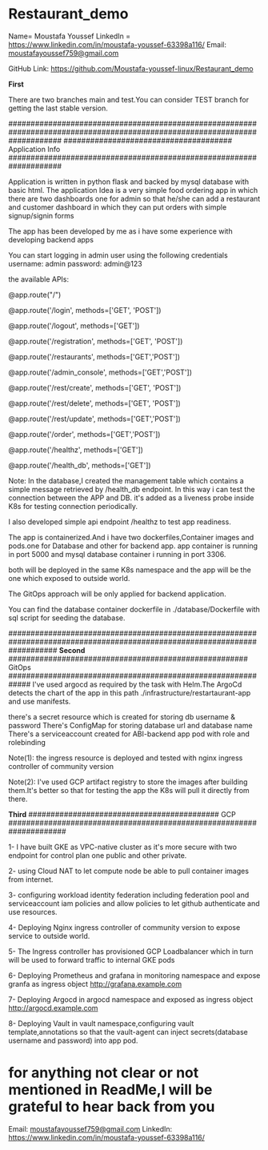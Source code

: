 # Restaurant_demo

Name= Moustafa Youssef
LinkedIn = https://www.linkedin.com/in/moustafa-youssef-63398a116/
Email: moustafayoussef759@gmail.com



GitHub Link: https://github.com/Moustafa-youssef-linux/Restaurant_demo



**First**

There are two branches main and test.You can consider TEST branch for getting the last stable version.

############################################################################################################################
###################################### Application Info ####################################################################

Application is written in python flask and backed by mysql database with basic html.
The application Idea is a very simple food ordering app in which there are two dashboards one for admin so that he/she can add a restaurant and customer dashboard in which they can put orders with simple signup/signin forms

The app has been developed by me as i have some experience with developing backend apps


You can start logging in admin user using the following credentials
username: admin
password: admin@123



the available APIs:

@app.route("/")

@app.route('/login', methods=['GET', 'POST'])

@app.route('/logout', methods=['GET'])

@app.route('/registration', methods=['GET', 'POST'])

@app.route('/restaurants', methods=['GET','POST'])

@app.route('/admin_console', methods=['GET','POST'])

@app.route('/rest/create', methods=['GET', 'POST'])

@app.route('/rest/delete', methods=['GET', 'POST'])

@app.route('/rest/update', methods=['GET','POST'])

@app.route('/order', methods=['GET','POST'])

@app.route('/healthz', methods=['GET'])

@app.route('/health_db', methods=['GET'])


Note: 
In the database,I created the management table which contains a simple 
message retrieved by /health_db endpoint. In this way i can test the connection between the APP and DB.
it's added as a liveness probe inside K8s for testing connection periodically.

I also developed simple api endpoint /healthz to test app readiness.

The app is containerized.And i have two dockerfiles,Container images and pods.one for Database and other for backend app.
app container is running in port 5000 and mysql database container i running in port 3306.

both will be deployed in the same K8s namespace and the app will be the one which exposed to outside world. 

The GitOps approach will be only applied for backend application.

You can find the database container dockerfile in ./database/Dockerfile with sql script for seeding the database.

###########################################################################################################################
**Second**
###################################################### GitOps #############################################################
I've used argocd as required by the task with Helm.The ArgoCd detects the chart of the app in this path ./infrastructure/restartaurant-app and use manifests.

there's a secret resource which is created for storing db username & password
There's ConfigMap for storing database url and database name
There's a serviceaccount created for ABI-backend app pod with role and rolebinding 

Note(1):
the ingress resource is deployed and tested with nginx ingress controller of community version

Note(2):
I've used GCP artifact registry to store the images after building them.It's better so that for testing the app the K8s will pull it directly from there.

**Third**
########################################### GCP #####################################################################

1- I have built GKE as VPC-native cluster as it's more secure with two endpoint for control plan one public and other private.

2- using Cloud NAT to let compute node be able to pull container images from internet.

3- configuring workload identity federation including federation pool and serviceaccount iam policies and allow policies to let github authenticate and use resources.

4- Deploying Nginx ingress controller of community version to expose service to outside world.

5- The Ingress controller has provisioned GCP Loadbalancer which in turn will be used to forward traffic to internal GKE pods

6- Deploying Prometheus and grafana in monitoring namespace and expose granfa as ingress object http://grafana.example.com

7- Deploying Argocd in argocd namespace and exposed as ingress object http://argocd.example.com

8- Deploying Vault in vault namespace,configuring vault template,annotations so that the vault-agent can inject secrets(database username and password) into app pod.


# for anything not clear or not mentioned in ReadMe,I will be grateful to hear back from you

Email: moustafayoussef759@gmail.com
LinkedIn: https://www.linkedin.com/in/moustafa-youssef-63398a116/




